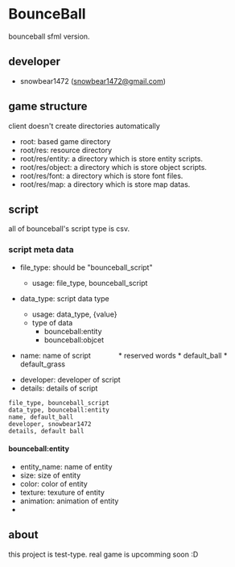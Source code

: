 # BounceBall
bounceball sfml version.

## developer
- snowbear1472 (snowbear1472@gmail.com)

## game structure
client doesn't create directories automatically

- root: based game directory
- root/res: resource directory
- root/res/entity: a directory which is store entity scripts.
- root/res/object: a directory which is store object scripts.
- root/res/font: a directory which is store font files.
- root/res/map: a directory which is store map datas.

## script
all of bounceball's script type is csv.

### script meta data
+ file_type: should be "bounceball_script"
  + usage: file_type, bounceball_script

+ data_type: script data type
  + usage: data_type, {value}
  + type of data
    + bounceball:entity
    + bounceball:objcet
+ name: name of script
              * reserved words
                * default_ball
                * default_grass
- developer: developer of script
- details: details of script

<pre><code>file_type, bounceball_script
data_type, bounceball:entity
name, default_ball
developer, snowbear1472
details, default ball</code></pre>

#### bounceball:entity
- entity_name: name of entity
- size: size of entity
- color: color of entity
- texture: texuture of entity
- animation: animation of entity
-

## about
this project is test-type. real game is upcomming soon :D
